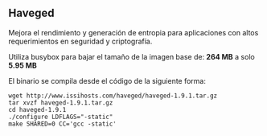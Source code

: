 ## Haveged
Mejora el rendimiento y generación de entropia para aplicaciones con altos requerimientos en seguridad y criptografía.

Utiliza busybox para bajar el tamaño de la imagen base de: __264 MB__ a solo __5.95 MB__

El binario se compila desde el código de la siguiente forma:

```
wget http://www.issihosts.com/haveged/haveged-1.9.1.tar.gz
tar xvzf haveged-1.9.1.tar.gz
cd haveged-1.9.1
./configure LDFLAGS="-static"
make SHARED=0 CC='gcc -static'
```
